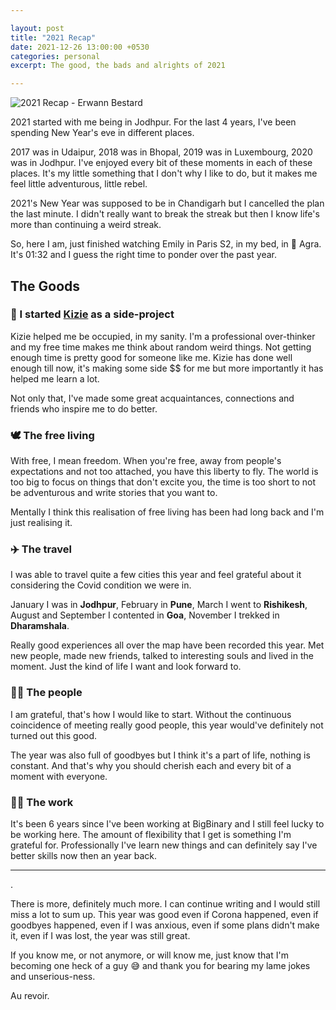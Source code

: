 ```yaml
---

layout: post
title: "2021 Recap"
date: 2021-12-26 13:00:00 +0530
categories: personal
excerpt: The good, the bads and alrights of 2021

---
```


![2021 Recap - Erwann Bestard](/images/posts/2021.png)

2021 started with me being in Jodhpur.
For the last 4 years, I've been spending New Year's
eve in different places.

2017 was in Udaipur, 2018 was in Bhopal, 
2019 was in Luxembourg, 2020 was in Jodhpur.
I've enjoyed every bit of these moments 
in each of these places. It's my little
something that I don't why I like to do,
but it makes me feel little adventurous,
little rebel.

2021's New Year was supposed
to be in Chandigarh but I cancelled the plan
the last minute. I didn't really want to
break the streak but then I know life's
more than continuing a weird streak.

So, here I am, just finished watching Emily in Paris S2, 
in my bed, in 📍 Agra. It's 01:32 and I guess
the right time to ponder over the past year.

## The Goods

### 🚀 I started [Kizie](https://kizie.co) as a side-project

Kizie helped me be occupied, in my sanity. 
I'm a professional over-thinker and my free time
makes me think about random weird things.
Not getting enough time is pretty good
for someone like me. Kizie has done well enough till now,
it's making some side $$ for me but more importantly 
it has helped me learn a lot.

Not only that, I've made some great acquaintances,
connections and friends who inspire me to do better.

### 🕊 The free living

With free, I mean freedom. When you're free,
away from people's expectations and not too attached,
you have this liberty to fly. The world is too big
to focus on things that don't excite you, 
the time is too short to not be adventurous 
and write stories that you want to.

Mentally I think this realisation of free living 
has been had long back and I'm just realising it.

### ✈️ The travel

I was able to travel quite a few cities this year
and feel grateful about it considering the Covid 
condition we were in.

January I was in **Jodhpur**, February in **Pune**,
March I went to **Rishikesh**, August and September
I contented in **Goa**, November I trekked in
**Dharamshala**.

Really good experiences all over the map have
been recorded this year. Met new people,
made new friends, talked to interesting souls
and lived in the moment. Just the kind of life
I want and look forward to.

### 👯‍♂️ The people

I am grateful, that's how I would like to start.
Without the continuous coincidence of meeting
really good people, this year would've
definitely not turned out this good.

The year was also full of goodbyes 
but I think it's a part of life, 
nothing is constant. And that's why you should
cherish each and every bit of a moment
with everyone.

### 🧑‍💻 The work

It's been 6 years since I've been working at
BigBinary and I still feel lucky to be working here.
The amount of flexibility that I get 
is something I'm grateful for. 
Professionally I've learn new things 
and can definitely say I've better skills
now then an year back.

---
.

There is more, definitely much more. I can continue writing
and I would still miss a lot to sum up.
This year was good even if Corona happened,
even if goodbyes happened, even if I was anxious,
even if some plans didn't make it, 
even if I was lost, the year was still great.

If you know me, or not anymore, or will know me,
just know that I'm becoming one heck of a guy 😅
and thank you for bearing my lame jokes and unserious-ness.

Au revoir.
